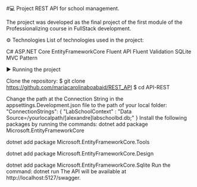 #💻 Project
REST API for school management.

The project was developed as the final project of the first module of the Professionalizing course in FullStack development.

:gear: Technologies
List of technologies used in the project:

C#
ASP.NET Core
EntityFrameworkCore
Fluent API
Fluent Validation
SQLite
MVC Pattern

:arrow_forward: Running the project

Clone the repository:
$ git clone https://github.com/mariacarolinaboabaid/REST_API
$ cd API-REST

Change the path at the Connection String in the appsettings.Development.json file to the path of your local folder:
 "ConnectionStrings": {
    "LabSchoolContext" : "Data Source=/yourlocalpath/[alexandre]labschoolbd.db;"
  } 
Install the following packages by running the commands:
 dotnet add package Microsoft.EntityFrameworkCore  

 dotnet add package Microsoft.EntityFrameworkCore.Tools 
 
 dotnet add package Microsoft.EntityFrameworkCore.Design

 dotnet add package Microsoft.EntityFrameworkCore.Sqlite
Run the command:
 dotnet run
The API will be available at http://localhost:5127/swagger.
